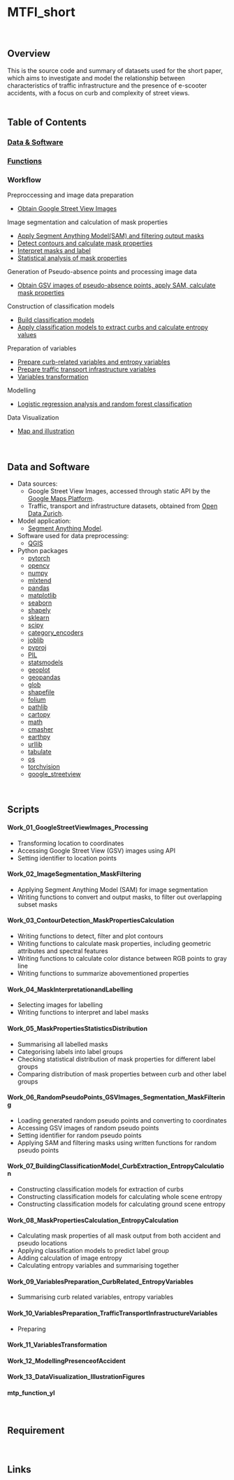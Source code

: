 # MTFI_short
$~~~~~~~~~~~~~~~~~~~~~~~~~~~~~~~~~~~~~~~~~~~~~~~~~~~~~~~~~~~~~~~~~~~~~~~~~~~~~~~~~~~~~~~~~~~$
## Overview
This is the source code and summary of datasets used for the short paper, which aims to investigate and model the relationship between characteristics of traffic infrastructure and the presence of e-scooter accidents, with a focus on curb and complexity of street views.
$~~~~~~~~~~~~~~~~~~~~~~~~~~~~~~~~~~~~~~~~~~~~~~~~~~~~~~~~~~~~~~~~~~~~~~~~~~~~~~~~~~~~~~~~~~~$
## Table of Contents
### [Data & Software](#data-and-software)
### [Functions](#mtp_function_yl)
### Workflow
Preproccessing and image data preparation
- [Obtain Google Street View Images](#work_01_googlestreetviewimages_processing) 
  
Image segmentation and calculation of mask properties
- [Apply Segment Anything Model(SAM) and filtering output masks](#work_02_imagesegmentation_maskfiltering)
- [Detect contours and calculate mask properties](#work_03_contourdetection_maskpropertiescalculation)
- [Interpret masks and label](#work_04_maskinterpretationandlabelling)
- [Statistical analysis of mask properties](#work_05_maskpropertiesstatisticsdistribution)

Generation of Pseudo-absence points and processing image data
- [Obtain GSV images of pseudo-absence points, apply SAM, calculate mask properties](#work_06_randompseudopoints_gsvimages_segmentation_maskfiltering)

Construction of classification models
- [Build classification models](#work_07_buildingclassificationmodel_curbextraction_entropycalculation)
- [Apply classification models to extract curbs and calculate entropy values](#work_08_maskpropertiescalculation_entropycalculation)

Preparation of variables
- [Prepare curb-related variables and entropy variables](#work_09_variablespreparation_curbrelated_entropyvariables)
- [Prepare traffic transport infrastructure variables](#work_10_variablespreparation_traffictransportinfrastructurevariables)
- [Variables transformation](#work_11_variablestransformation)

Modelling
- [Logistic regression analysis and random forest classification](#work_12_modellingpresenceofaccident)

Data Visualization
- [Map and illustration](#work_13_datavisualization_illustrationfigures)

$~~~~~~~~~~~~~~~~~~~~~~~~~~~~~~~~~~~~~~~~~~~~~~~~~~~~~~~~~~~~~~~~~~~~~~~~~~~~~~~~~~~~~~~~~~~$
## Data and Software
- Data sources:
    - Google Street View Images, accessed through static API by the [Google Maps Platform](https://developers.google.com/maps/documentation/streetview/overview).
    - Traffic, transport and infrastructure datasets, obtained from [Open Data Zurich](https://data.stadt-zuerich.ch/).
- Model application:
    - [Segment Anything Model](https://github.com/facebookresearch/segment-anything).
- Software used for data preprocessing:
    - [QGIS](https://qgis.org/project/overview/)
- Python packages
    - [pytorch](https://pytorch.org/)
    - [opencv](https://pypi.org/project/opencv-python/)
    - [numpy](https://numpy.org/)
    - [mlxtend](https://rasbt.github.io/mlxtend/)
    - [pandas](https://pandas.pydata.org/)
    - [matplotlib](https://matplotlib.org/)
    - [seaborn](https://seaborn.pydata.org/)
    - [shapely](https://shapely.readthedocs.io/en/stable/)
    - [sklearn](https://scikit-learn.org/stable/)
    - [scipy](https://scipy.org/)
    - [category_encoders](https://pypi.org/project/category-encoders/)
    - [joblib](https://joblib.readthedocs.io/en/stable/)
    - [pyproj](https://pyproj4.github.io/pyproj/stable/)
    - [PIL](https://pypi.org/project/pillow/)
    - [statsmodels](https://www.statsmodels.org/stable/index.html)
    - [geoplot](https://residentmario.github.io/geoplot/)
    - [geopandas](https://geopandas.org/en/stable/)
    - [glob](https://docs.python.org/3/library/glob.html)
    - [shapefile](https://pypi.org/project/pyshp/)
    - [folium](https://python-visualization.github.io/folium/latest/)
    - [pathlib](https://docs.python.org/3/library/pathlib.html)
    - [cartopy](https://pypi.org/project/Cartopy/)
    - [math](https://docs.python.org/3/library/math.html)
    - [cmasher](https://pypi.org/project/cmasher/)
    - [earthpy](https://earthpy.readthedocs.io/en/latest/)
    - [urllib](https://docs.python.org/3/library/urllib.html)
    - [tabulate](https://pypi.org/project/tabulate/)
    - [os](https://docs.python.org/3/library/os.html)
    - [torchvision](https://pypi.org/project/torchvision/)
    - [google_streetview](https://pypi.org/project/google-streetview/)

$~~~~~~~~~~~~~~~~~~~~~~~~~~~~~~~~~~~~~~~~~~~~~~~~~~~~~~~~~~~~~~~~~~~~~~~~~~~~~~~~~~~~~~~~~~~$
## Scripts
#### Work_01_GoogleStreetViewImages_Processing
- Transforming location to coordinates
- Accessing Google Street View (GSV) images using API
- Setting identifier to location points

#### Work_02_ImageSegmentation_MaskFiltering
- Applying Segment Anything Model (SAM) for image segmentation
- Writing functions to convert and output masks, to filter out overlapping subset masks

#### Work_03_ContourDetection_MaskPropertiesCalculation
- Writing functions to detect, filter and plot contours
- Writing functions to calculate mask properties, including geometric attributes and spectral features
- Writing functions to calculate color distance between RGB points to gray line
- Writing functions to summarize abovementioned properties
  
#### Work_04_MaskInterpretationandLabelling
- Selecting images for labelling
- Writing functions to interpret and label masks

#### Work_05_MaskPropertiesStatisticsDistribution
- Summarising all labelled masks
- Categorising labels into label groups
- Checking statistical distribution of mask properties for different label groups
- Comparing distribution of mask properties between curb and other label groups

#### Work_06_RandomPseudoPoints_GSVImages_Segmentation_MaskFiltering
- Loading generated random pseudo points and converting to coordinates
- Accessing GSV images of random pseudo points
- Setting identifier for random pseudo points
- Applying SAM and filtering masks using written functions for random pseudo points

#### Work_07_BuildingClassificationModel_CurbExtraction_EntropyCalculation
- Constructing classification models for extraction of curbs
- Constructing classification models for calculating whole scene entropy
- Constructing classification models for calculating ground scene entropy

#### Work_08_MaskPropertiesCalculation_EntropyCalculation
- Calculating mask properties of all mask output from both accident and pseudo locations
- Applying classification models to predict label group
- Adding calculation of image entropy
- Calculating entropy variables and summarising together

#### Work_09_VariablesPreparation_CurbRelated_EntropyVariables
- Summarising curb related variables, entropy variables 

#### Work_10_VariablesPreparation_TrafficTransportInfrastructureVariables
- Preparing

#### Work_11_VariablesTransformation


#### Work_12_ModellingPresenceofAccident


#### Work_13_DataVisualization_IllustrationFigures



#### mtp_function_yl







$~~~~~~~~~~~~~~~~~~~~~~~~~~~~~~~~~~~~~~~~~~~~~~~~~~~~~~~~~~~~~~~~~~~~~~~~~~~~~~~~~~~~~~~~~~~$

## Requirement



$~~~~~~~~~~~~~~~~~~~~~~~~~~~~~~~~~~~~~~~~~~~~~~~~~~~~~~~~~~~~~~~~~~~~~~~~~~~~~~~~~~~~~~~~~~~$

## Links





